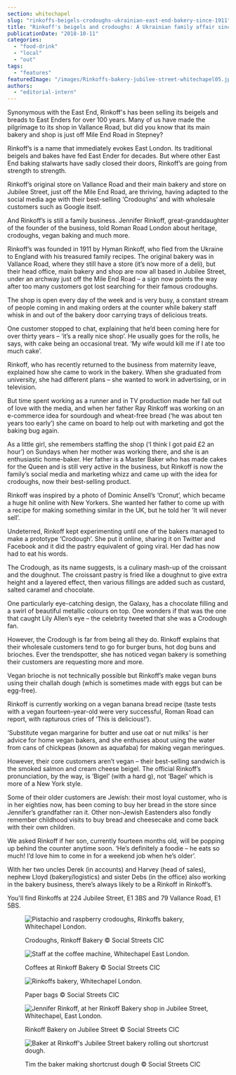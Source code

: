 ```yaml
---
section: whitechapel
slug: "rinkoffs-beigels-crodoughs-ukrainian-east-end-bakery-since-1911"
title: "Rinkoff's beigels and crodoughs: A Ukrainian family affair since 1911"
publicationDate: "2018-10-11"
categories: 
  - "food-drink"
  - "local"
  - "out"
tags: 
  - "features"
featuredImage: "/images/Rinkoffs-bakery-jubilee-street-whitechapel05.jpg"
authors: 
  - "editorial-intern"
---
```


Synonymous with the East End, Rinkoff's has been selling its beigels and breads to East Enders for over 100 years. Many of us have made the pilgrimage to its shop in Vallance Road, but did you know that its main bakery and shop is just off Mile End Road in Stepney?

Rinkoff’s is a name that immediately evokes East London. Its traditional beigels and bakes have fed East Ender for decades. But where other East End baking stalwarts have sadly closed their doors, Rinkoff’s are going from strength to strength.

Rinkoff’s original store on Vallance Road and their main bakery and store on Jubilee Street, just off the Mile End Road, are thriving, having adapted to the social media age with their best-selling ‘Crodoughs’ and with wholesale customers such as Google itself.

And Rinkoff’s is still a family business. Jennifer Rinkoff, great-granddaughter of the founder of the business, told Roman Road London about heritage, crodoughs, vegan baking and much more.

Rinkoff’s was founded in 1911 by Hyman Rinkoff, who fled from the Ukraine to England with his treasured family recipes. The original bakery was in Vallance Road, where they still have a store (it’s now more of a deli), but their head office, main bakery and shop are now all based in Jubilee Street, under an archway just off the Mile End Road – a sign now points the way after too many customers got lost searching for their famous crodoughs.

The shop is open every day of the week and is very busy, a constant stream of people coming in and making orders at the counter while bakery staff whisk in and out of the bakery door carrying trays of delicious treats.

One customer stopped to chat, explaining that he’d been coming here for over thirty years – ‘it’s a really nice shop’. He usually goes for the rolls, he says, with cake being an occasional treat. ‘My wife would kill me if I ate too much cake’.

Rinkoff, who has recently returned to the business from maternity leave, explained how she came to work in the bakery. When she graduated from university, she had different plans – she wanted to work in advertising, or in television.

But time spent working as a runner and in TV production made her fall out of love with the media, and when her father Ray Rinkoff was working on an e-commerce idea for sourdough and wheat-free bread (‘he was about ten years too early’) she came on board to help out with marketing and got the baking bug again.

As a little girl, she remembers staffing the shop (‘I think I got paid £2 an hour’) on Sundays when her mother was working there, and she is an enthusiastic home-baker. Her father is a Master Baker who has made cakes for the Queen and is still very active in the business, but Rinkoff is now the family’s social media and marketing whizz and came up with the idea for crodoughs, now their best-selling product.

Rinkoff was inspired by a photo of Dominic Ansell’s ‘Cronut’, which became a huge hit online with New Yorkers. She wanted her father to come up with a recipe for making something similar in the UK, but he told her ‘It will never sell’.

Undeterred, Rinkoff kept experimenting until one of the bakers managed to make a prototype ‘Crodough’. She put it online, sharing it on Twitter and Facebook and it did the pastry equivalent of going viral. Her dad has now had to eat his words.

The Crodough, as its name suggests, is a culinary mash-up of the croissant and the doughnut. The croissant pastry is fried like a doughnut to give extra height and a layered effect, then various fillings are added such as custard, salted caramel and chocolate.

One particularly eye-catching design, the Galaxy, has a chocolate filling and a swirl of beautiful metallic colours on top. One wonders if that was the one that caught Lily Allen’s eye – the celebrity tweeted that she was a Crodough fan.

However, the Crodough is far from being all they do. Rinkoff explains that their wholesale customers tend to go for burger buns, hot dog buns and brioches. Ever the trendspotter, she has noticed vegan bakery is something their customers are requesting more and more.

Vegan brioche is not technically possible but Rinkoff’s make vegan buns using their challah dough (which is sometimes made with eggs but can be egg-free).

Rinkoff is currently working on a vegan banana bread recipe (taste tests with a vegan fourteen-year-old were very successful, Roman Road can report, with rapturous cries of ‘This is delicious!’).

‘Substitute vegan margarine for butter and use oat or nut milks' is her advice for home vegan bakers, and she enthuses about using the water from cans of chickpeas (known as aquafaba) for making vegan meringues.

However, their core customers aren’t vegan – their best-selling sandwich is the smoked salmon and cream cheese beigel. The official Rinkoff’s pronunciation, by the way, is ‘Bigel’ (with a hard g), not ‘Bagel’ which is more of a New York style.

Some of their older customers are Jewish: their most loyal customer, who is in her eighties now, has been coming to buy her bread in the store since Jennifer’s grandfather ran it. Other non-Jewish Eastenders also fondly remember childhood visits to buy bread and cheesecake and come back with their own children.

We asked Rinkoff if her son, currently fourteen months old, will be popping up behind the counter anytime soon. ‘He’s definitely a foodie – he eats so much! I’d love him to come in for a weekend job when he’s older’.

With her two uncles Derek (in accounts) and Harvey (head of sales), nephew Lloyd (bakery/logistics) and sister Debs (in the office) also working in the bakery business, there’s always likely to be a Rinkoff in Rinkoff’s.

You'll find Rinkoffs at 224 Jubilee Street, E1 3BS and 79 Vallance Road, E1 5BS.

<figure>

![Pistachio and raspberry crodoughs, Rinkoffs bakery, Whitechapel London.](/images/Rinkoffs-bakery-jubilee-street-whitechapel08-1024x683.jpg)

<figcaption>

Crodoughs, Rinkoff Bakery © Social Streets CIC

</figcaption>

</figure>

<figure>

![Staff at the coffee machine, Whitechapel East London.](/images/Rinkoffs-bakery-jubilee-street-whitechapel06-1024x683.jpg)

<figcaption>

Coffees at Rinkoff Bakery © Social Streets CIC

</figcaption>

</figure>

<figure>

![Rinkoffs bakery, Whitechapel London.](/images/Rinkoffs-bakery-jubilee-street-whitechapel02-1024x683.jpg)

<figcaption>

Paper bags © Social Streets CIC

</figcaption>

</figure>

<figure>

![Jennifer Rinkoff, at her Rinkoff Bakery shop in Jubilee Street, Whitechapel, East London.](/images/Rinkoffs-bakery-jubilee-street-whitechapel01-1024x683.jpg)

<figcaption>

Rinkoff Bakery on Jubilee Street © Social Streets CIC

</figcaption>

</figure>

<figure>

![Baker at Rinkoff's Jubilee Street bakery rolling out shortcrust dough.](/images/baker-tim-short-crust-dough-rinkoff-bakery-whitechapel-1024x683.jpg)

<figcaption>

Tim the baker making shortcrust dough © Social Streets CIC

</figcaption>

</figure>

[](https://romanroadlondon.com/rinkoffs-bakery-interview/)
